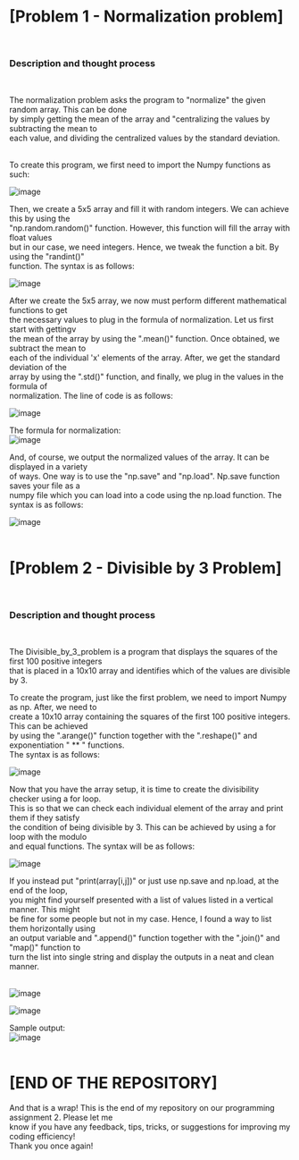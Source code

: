 # [Problem 1 - Normalization problem] <br><br>

<h3>Description and thought process</h3><br>

The normalization problem asks the program to "normalize" the given random array. This can be done <br>
by simply getting the mean of the array and "centralizing the values by subtracting the mean to <br>
each value, and dividing the centralized values by the standard deviation. <br><br> 

To create this program, we first need to import the Numpy functions as such: <br>

![image](https://github.com/user-attachments/assets/537bccca-36a0-4bfd-ba44-c59633a295fc) <br>

Then, we create a 5x5 array and fill it with random integers. We can achieve this by using the <br>
"np.random.random()" function. However, this function will fill the array with float values <br>
but in our case, we need integers. Hence, we tweak the function a bit. By using the "randint()" <br>
function. The syntax is as follows: <br>

![image](https://github.com/user-attachments/assets/f8fe497f-38a5-48e8-a668-8892a65831f6) <br>

After we create the 5x5 array, we now must perform different mathematical functions to get <br>
the necessary values to plug in the formula of normalization. Let us first start with gettingv<br>
the mean of the array by using the ".mean()" function. Once obtained, we subtract the mean to <br>
each of the individual 'x' elements of the array. After, we get the standard deviation of the <br>
array by using the ".std()" function, and finally, we plug in the values in the formula of <br>
normalization. The line of code is as follows: <br>

![image](https://github.com/user-attachments/assets/750b177c-eaac-4f81-9ff7-f378e952d6ab) <br>

The formula for normalization: <br>
![image](https://github.com/user-attachments/assets/d0b33d15-05f3-476a-a18a-a6440fe7fcf2) <br>

And, of course, we output the normalized values of the array. It can be displayed in a variety <br>
of ways. One way is to use the "np.save" and "np.load". Np.save function saves your file as a <br>
numpy file which you can load into a code using the np.load function. The syntax is as follows: <br>

![image](https://github.com/user-attachments/assets/fb012e3e-8871-4f25-bb8a-e84b10d5ddbc) <br><br>


# [Problem 2 - Divisible by 3 Problem] <br><br>
<h3>Description and thought process</h3><br>

The Divisible_by_3_problem is a program that displays the squares of the first 100 positive integers <br>
that is placed in a 10x10 array and identifies which of the values are divisible by 3. <br>

To create the program, just like the first problem, we need to import Numpy as np. After, we need to <br>
create a 10x10 array containing the squares of the first 100 positive integers. This can be achieved <br>
by using the ".arange()" function together with the ".reshape()" and exponentiation " ** " functions. <br>
The syntax is as follows: <br>

![image](https://github.com/user-attachments/assets/3e2fad47-91ee-4592-8934-b8dabdad0ccc) <br>

Now that you have the array setup, it is time to create the divisibility checker using a for loop. <br>
This is so that we can check each individual element of the array and print them if they satisfy <br>
the condition of being divisible by 3. This can be achieved by using a for loop with the modulo  <br>
and equal functions. The syntax will be as follows: <br>

![image](https://github.com/user-attachments/assets/d104a3a1-e728-4725-9cc0-2cb68b65dd17) <br>

If you instead put "print(array[i,j])" or just use np.save and np.load, at the end of the loop, <br>
you might find yourself presented with a list of values listed in a vertical manner. This might <br>
be fine for some people but not in my case. Hence, I found a way to list them horizontally using <br>
an output variable and ".append()" function together with the ".join()" and "map()" function to <br>
turn the list into single string and display the outputs in a neat and clean manner. <br><br>

![image](https://github.com/user-attachments/assets/c713295a-7448-4561-a797-e87bce1d0a73) <br>

![image](https://github.com/user-attachments/assets/c098747a-f18e-4537-82b2-070d9eedb507) <br>


Sample output: <br>
![image](https://github.com/user-attachments/assets/b3dabfa7-0be6-4c27-b90b-6fded4d23709) <br><br>

# [END OF THE REPOSITORY] <br>

And that is a wrap! This is the end of my repository on our programming assignment 2. Please let me <br>
know if you have any feedback, tips, tricks, or suggestions for improving my coding efficiency! <br>
Thank you once again!



